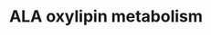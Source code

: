 ---
annotations:
- id: PW:0000002
  parent: classic metabolic pathway
  type: Pathway Ontology
  value: classic metabolic pathway
- id: PW:0000010
  parent: classic metabolic pathway
  type: Pathway Ontology
  value: lipid metabolic pathway
authors:
- Lcayer
- Mkutmon
description: alpha-Linolenic acid (ALA) oxylipin metabolism
last-edited: 2021-11-01
organisms:
- Homo sapiens
redirect_from:
- /index.php/Pathway:WP5136
- /instance/WP5136
- /instance/WP5136_rr120082
revision: r120082
schema-jsonld:
- '@context': https://schema.org/
  '@id': https://wikipathways.github.io/pathways/WP5136.html
  '@type': Dataset
  creator:
    '@type': Organization
    name: WikiPathways
  description: alpha-Linolenic acid (ALA) oxylipin metabolism
  keywords:
  - 12(13)-EpODE
  - 12,13-DiHODE
  - 13(S)-HpOTrE
  - 13-HOTrE
  - 15(16)-EpODE
  - 15,16-DiHODE
  - 9(10)-EpODE
  - 9(S)-HpOTrE
  - 9,10-DiHODE
  - 9-HOTrE
  - 9-OxoOTrE
  - ALOX15
  - ALOX5
  - alpha-Linolenic acid
  - cytochrome P450
  - sEH
  license: CC0
  name: ALA oxylipin metabolism
seo: CreativeWork
title: ALA oxylipin metabolism
wpid: WP5136
---